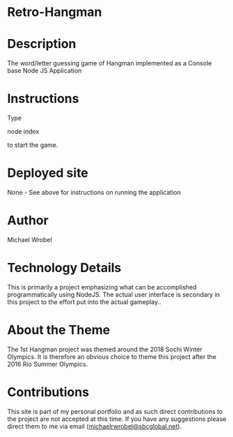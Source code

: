 # Retro-Hangman

# Description

The word/letter guessing game of Hangman implemented as a Console base Node JS Application

# Instructions 
Type

node index

to start the game.

# Deployed site
None - See above for instructions on running the application

# Author
Michael Wrobel

# Technology Details

This is primarily a project emphasizing what can be accomplished programmatically using NodeJS.  The actual user interface is secondary in this project to the effort put into the actual gameplay..

# About the Theme

The 1st Hangman project was themed around the 2018 Sochi Winter Olympics.  It is therefore an obvious choice to theme this project after the 2016 Rio Summer Olympics.

# Contributions

This site is part of my personal portfolio and as such direct contributions to the project are not accepted at this time.  If you have any suggestions please direct them to me via email (michaelrwrobel@sbcglobal.net).
